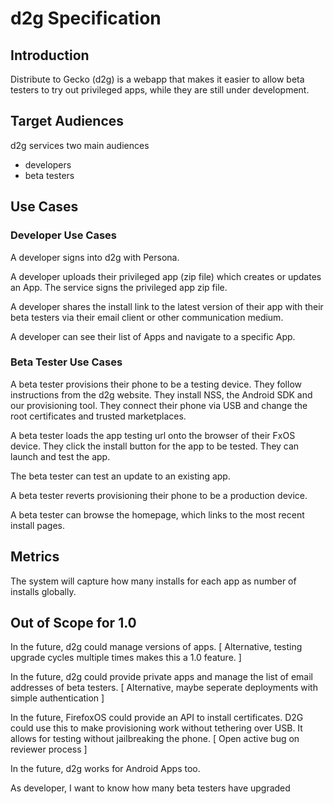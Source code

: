 # d2g Specification

## Introduction

Distribute to Gecko (d2g) is a webapp that makes it easier
to allow beta testers to try out privileged apps,
while they are still under development.

## Target Audiences
d2g services two main audiences

* developers
* beta testers

## Use Cases

### Developer Use Cases

A developer signs into d2g with Persona.

A developer uploads their privileged app (zip file) which
creates or updates an App. The service signs the privileged app zip file.

A developer shares the install link to the latest version of their app
with their beta testers via their email client or other communication
medium.

A developer can see their list of Apps and navigate to a specific App.

### Beta Tester Use Cases

A beta tester provisions their phone to be a testing device.
They follow instructions from the d2g website.
They install NSS, the Android SDK and our provisioning tool.
They connect their phone via USB and change the root certificates and trusted marketplaces.

A beta tester loads the app testing url onto the browser of their FxOS device.
They click the install button for the app to be tested.
They can launch and test the app.

The beta tester can test an update to an existing app.

A beta tester reverts provisioning their phone to be a production device.

A beta tester can browse the homepage, which links to the most recent install pages.

## Metrics

The system will capture how many installs for each app as number of installs globally.

## Out of Scope for 1.0

In the future, d2g could manage versions of apps.
[ Alternative, testing upgrade cycles multiple times makes this a 1.0 feature. ]

In the future, d2g could provide private apps and manage the list of email addresses of beta testers.
[ Alternative, maybe seperate deployments with simple authentication ]


In the future, FirefoxOS could provide an API to install certificates. D2G could use this to make provisioning work without tethering over USB. It allows for testing without jailbreaking the phone. 
[ Open active bug on reviewer process ]

In the future, d2g works for Android Apps too.

As developer, I want to know how many beta testers have upgraded